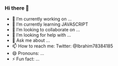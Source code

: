 ### Hi there 👋

- 🔭 I’m currently working on ...
- 🌱 I’m currently learning JAVASCRIPT
- 👯 I’m looking to collaborate on ...
- 🤔 I’m looking for help with ...
- 💬 Ask me about ...
- 📫 How to reach me: Twitter: @Ibrahim78384185
- 😄 Pronouns: ...
- ⚡ Fun fact: ...
